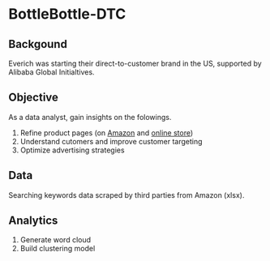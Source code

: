 # BottleBottle-DTC

## Backgound
Everich was starting their direct-to-customer brand in the US, supported by Alibaba Global Initialtives. 

## Objective
As a data analyst, gain insights on the folowings. 

1. Refine product pages (on [Amazon](https://www.amazon.com/stores/BUYNOW/page/5628387D-6F29-43DA-9C84-43C0DC91D37C?ref_=ast_bln) and [online store](https://bottlebottle.com))
2. Understand cutomers and improve customer targeting
3. Optimize advertising strategies 

## Data
Searching keywords data scraped by third parties from Amazon (xlsx). 

## Analytics 

1. Generate word cloud
2. Build clustering model

